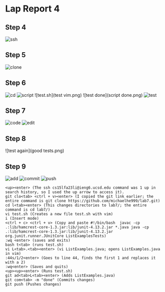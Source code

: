 # Lap Report 4

## Step 4
![ssh](ssh.png)

## Step 5
![clone](clone.png)

## Step 6
![cd](cd.png)
![script](script.png)
![test.sh](test vim.png)
![test done](script done.png)
![test](test.png)

## Step 7
![code](code.png)
![edit](edit.png)

## Step 8
![test again](good tests.png)

## Step 9
![add](add.png)
![commit](commit.png)
![push](push.png)

```
<up><enter> (The ssh cs15lfa23li@ieng6.ucsd.edu command was 1 up in search history, so I used the up arrow to access it).
git clo<tab> <ctrl + v><enter> (I copied the git link earlier; the entire command is git clone https://github.com/michaelhe999/lab7.git)
cd l<tab><enter> (This changes directories to lab7/; the entire command is cd lab7/)
vi test.sh (Creates a new file test.sh with vim)
i (Insert mode)
<ctrl + c> <ctrl + v> (Copy and paste #!/bin/bash  javac -cp .:lib/hamcrest-core-1.3.jar:lib/junit-4.13.2.jar *.java java -cp .:lib/hamcrest-core-1.3.jar:lib/junit-4.13.2.jar org.junit.runner.JUnitCore ListExamplesTests)
:wq <enter> (saves and exits)
bash t<tab> (runs test.sh)
vi L<tab>.<tab><enter> (vi ListExamples.java; opens ListExamples.java in vim)
:44s/1/2<enter> (Goes to line 44, finds the first 1 and replaces it with a 2)
:wq<enter> (Saves and quits)
<up><up><enter> (Runs test.sh)
git ad<tab>L<tab><enter> (Adds ListExamples.java)
git com<tab> -m "done" (Commits changes)
git push (Pushes changes)

```
